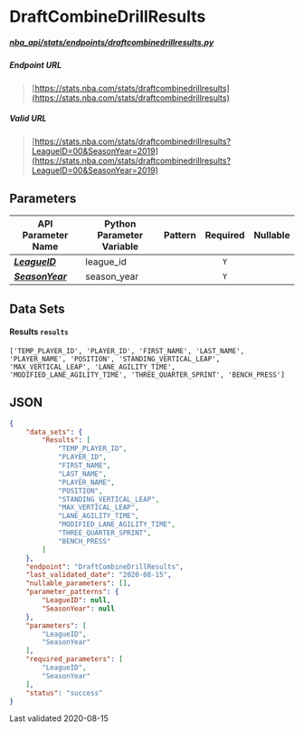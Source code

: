 # DraftCombineDrillResults
##### [nba_api/stats/endpoints/draftcombinedrillresults.py](https://github.com/swar/nba_api/blob/master/nba_api/stats/endpoints/draftcombinedrillresults.py)

##### Endpoint URL
>[https://stats.nba.com/stats/draftcombinedrillresults](https://stats.nba.com/stats/draftcombinedrillresults)

##### Valid URL
>[https://stats.nba.com/stats/draftcombinedrillresults?LeagueID=00&SeasonYear=2019](https://stats.nba.com/stats/draftcombinedrillresults?LeagueID=00&SeasonYear=2019)

## Parameters
API Parameter Name | Python Parameter Variable | Pattern | Required | Nullable
------------ | ------------ | :-----------: | :---: | :---:
[_**LeagueID**_](https://github.com/swar/nba_api/blob/master/docs/nba_api/stats/library/parameters.md#LeagueID) | league_id |  | `Y` |  | 
[_**SeasonYear**_](https://github.com/swar/nba_api/blob/master/docs/nba_api/stats/library/parameters.md#SeasonYear) | season_year |  | `Y` |  | 

## Data Sets
#### Results `results`
```text
['TEMP_PLAYER_ID', 'PLAYER_ID', 'FIRST_NAME', 'LAST_NAME', 'PLAYER_NAME', 'POSITION', 'STANDING_VERTICAL_LEAP', 'MAX_VERTICAL_LEAP', 'LANE_AGILITY_TIME', 'MODIFIED_LANE_AGILITY_TIME', 'THREE_QUARTER_SPRINT', 'BENCH_PRESS']
```


## JSON
```json
{
    "data_sets": {
        "Results": [
            "TEMP_PLAYER_ID",
            "PLAYER_ID",
            "FIRST_NAME",
            "LAST_NAME",
            "PLAYER_NAME",
            "POSITION",
            "STANDING_VERTICAL_LEAP",
            "MAX_VERTICAL_LEAP",
            "LANE_AGILITY_TIME",
            "MODIFIED_LANE_AGILITY_TIME",
            "THREE_QUARTER_SPRINT",
            "BENCH_PRESS"
        ]
    },
    "endpoint": "DraftCombineDrillResults",
    "last_validated_date": "2020-08-15",
    "nullable_parameters": [],
    "parameter_patterns": {
        "LeagueID": null,
        "SeasonYear": null
    },
    "parameters": [
        "LeagueID",
        "SeasonYear"
    ],
    "required_parameters": [
        "LeagueID",
        "SeasonYear"
    ],
    "status": "success"
}
```

Last validated 2020-08-15
